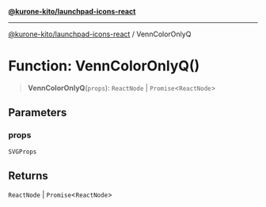 [**@kurone-kito/launchpad-icons-react**](../README.md)

***

[@kurone-kito/launchpad-icons-react](../globals.md) / VennColorOnlyQ

# Function: VennColorOnlyQ()

> **VennColorOnlyQ**(`props`): `ReactNode` \| `Promise`\<`ReactNode`\>

## Parameters

### props

`SVGProps`

## Returns

`ReactNode` \| `Promise`\<`ReactNode`\>
